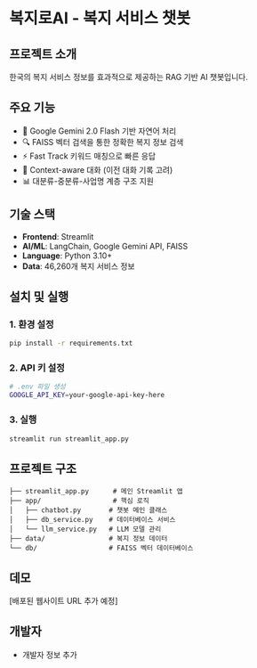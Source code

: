 # 복지로AI - 복지 서비스 챗봇

## 프로젝트 소개
한국의 복지 서비스 정보를 효과적으로 제공하는 RAG 기반 AI 챗봇입니다.

## 주요 기능
- 🤖 Google Gemini 2.0 Flash 기반 자연어 처리
- 🔍 FAISS 벡터 검색을 통한 정확한 복지 정보 검색
- ⚡ Fast Track 키워드 매칭으로 빠른 응답
- 💬 Context-aware 대화 (이전 대화 기록 고려)
- 📊 대분류-중분류-사업명 계층 구조 지원

## 기술 스택
- **Frontend**: Streamlit
- **AI/ML**: LangChain, Google Gemini API, FAISS
- **Language**: Python 3.10+
- **Data**: 46,260개 복지 서비스 정보

## 설치 및 실행

### 1. 환경 설정
```bash
pip install -r requirements.txt
```

### 2. API 키 설정
```bash
# .env 파일 생성
GOOGLE_API_KEY=your-google-api-key-here
```

### 3. 실행
```bash
streamlit run streamlit_app.py
```

## 프로젝트 구조
```
├── streamlit_app.py      # 메인 Streamlit 앱
├── app/                  # 핵심 로직
│   ├── chatbot.py       # 챗봇 메인 클래스
│   ├── db_service.py    # 데이터베이스 서비스
│   └── llm_service.py   # LLM 모델 관리
├── data/                # 복지 정보 데이터
└── db/                  # FAISS 벡터 데이터베이스
```

## 데모
[배포된 웹사이트 URL 추가 예정]

## 개발자
- 개발자 정보 추가